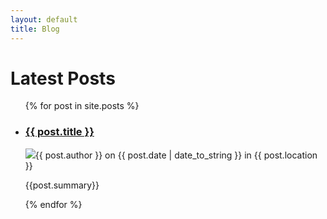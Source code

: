 ```yaml
---
layout: default
title: Blog
---
```


<h1>Latest Posts</h1>

<ul class="posts">
  {% for post in site.posts %}
    <li>
      <h3 class="contents"><a href="{{ post.url }}">{{ post.title }}</a></h3>
      <div class="post-list-summary">
        <img src="{{ post.featured_image }}" alt="" class="featuredphoto_sq">
        <div>
          <img src="{{ post.author_image }}" class="circlephoto">{{ post.author }} on {{ post.date | date_to_string }} in {{ post.location }}
          <p>{{post.summary}}</p>
        </div>
      </div>
    </li>
  {% endfor %}
</ul>

